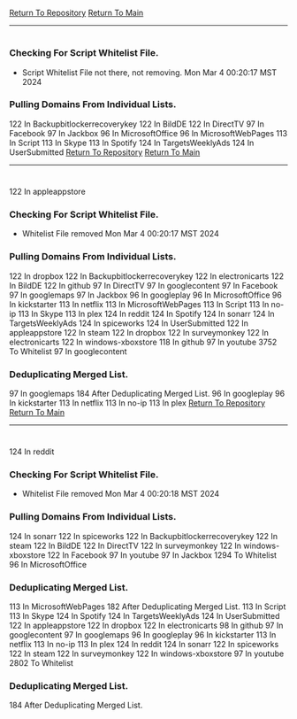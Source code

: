 [Return To Repository](https://github.com/DigitalWarrior/piholeparser/)
[Return To Main](https://github.com/DigitalWarrior/piholeparser/blob/master/RecentRunLogs/Mainlog.md)
____________________________________
# 
### Checking For Script Whitelist File.
* Script Whitelist File not there, not removing. Mon Mar  4 00:20:17 MST 2024
### Pulling Domains From Individual Lists.
122 In Backupbitlockerrecoverykey
122 In BildDE
122 In DirectTV
97 In Facebook
97 In Jackbox
96 In MicrosoftOffice
96 In MicrosoftWebPages
113 In Script
113 In Skype
113 In Spotify
124 In TargetsWeeklyAds
124 In UserSubmitted
[Return To Repository](https://github.com/DigitalWarrior/piholeparser/)
[Return To Main](https://github.com/DigitalWarrior/piholeparser/blob/master/RecentRunLogs/Mainlog.md)
____________________________________
# 
122 In appleappstore
### Checking For Script Whitelist File.
* Whitelist File removed Mon Mar  4 00:20:17 MST 2024
### Pulling Domains From Individual Lists.
122 In dropbox
122 In Backupbitlockerrecoverykey
122 In electronicarts
122 In BildDE
122 In github
97 In DirectTV
97 In googlecontent
97 In Facebook
97 In googlemaps
97 In Jackbox
96 In googleplay
96 In MicrosoftOffice
96 In kickstarter
113 In netflix
113 In MicrosoftWebPages
113 In Script
113 In no-ip
113 In Skype
113 In plex
124 In reddit
124 In Spotify
124 In sonarr
124 In TargetsWeeklyAds
124 In spiceworks
124 In UserSubmitted
122 In appleappstore
122 In steam
122 In dropbox
122 In surveymonkey
122 In electronicarts
122 In windows-xboxstore
118 In github
97 In youtube
3752 To Whitelist
97 In googlecontent
### Deduplicating Merged List.
97 In googlemaps
184 After Deduplicating Merged List.
96 In googleplay
96 In kickstarter
113 In netflix
113 In no-ip
113 In plex
[Return To Repository](https://github.com/DigitalWarrior/piholeparser/)
[Return To Main](https://github.com/DigitalWarrior/piholeparser/blob/master/RecentRunLogs/Mainlog.md)
____________________________________
# 
124 In reddit
### Checking For Script Whitelist File.
* Whitelist File removed Mon Mar  4 00:20:18 MST 2024
### Pulling Domains From Individual Lists.
124 In sonarr
122 In spiceworks
122 In Backupbitlockerrecoverykey
122 In steam
122 In BildDE
122 In DirectTV
122 In surveymonkey
122 In windows-xboxstore
122 In Facebook
97 In youtube
97 In Jackbox
1294 To Whitelist
96 In MicrosoftOffice
### Deduplicating Merged List.
113 In MicrosoftWebPages
182 After Deduplicating Merged List.
113 In Script
113 In Skype
124 In Spotify
124 In TargetsWeeklyAds
124 In UserSubmitted
122 In appleappstore
122 In dropbox
122 In electronicarts
98 In github
97 In googlecontent
97 In googlemaps
96 In googleplay
96 In kickstarter
113 In netflix
113 In no-ip
113 In plex
124 In reddit
124 In sonarr
122 In spiceworks
122 In steam
122 In surveymonkey
122 In windows-xboxstore
97 In youtube
2802 To Whitelist
### Deduplicating Merged List.
184 After Deduplicating Merged List.
